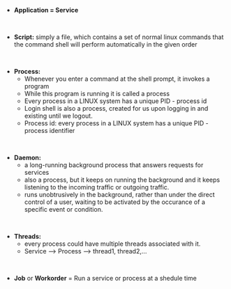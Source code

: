 - **Application = Service**
</br>

- **Script:** simply a file, which contains a set of normal linux commands that the command shell will perform automatically in the given order
</br>

- **Process:**
  - Whenever you enter a command at the shell prompt, it invokes a program
  - While this program is running it is called a process
  - Every process in a LINUX system has a unique PID - process id
  - Login shell is also a process, created for us upon logging in and existing until we logout.
  - Process id: every process in a LINUX system has a unique PID - process identifier
</br>

- **Daemon:**
  - a long-running background process that answers requests for services
  - also a process, but it keeps on running the background and it keeps listening to the incoming traffic or outgoing traffic.
  - runs unobtrusively in the background, rather than under the direct control of a user, waiting to be activated by the occurance of a specific event or condition.
</br>

- **Threads:**
  - every process could have multiple threads associated with it.
  - Service --> Process --> thread1, thread2,…
</br>

- **Job** or **Workorder** = Run a service or process at a shedule time
